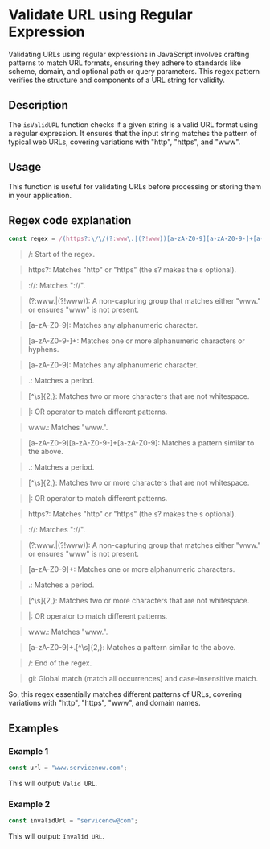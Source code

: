 # Validate URL using Regular Expression
Validating URLs using regular expressions in JavaScript involves crafting patterns to match URL formats, ensuring they adhere to standards like scheme, domain, and optional path or query parameters. This regex pattern verifies the structure and components of a URL string for validity.

## Description
The `isValidURL` function checks if a given string is a valid URL format using a regular expression. It ensures that the input string matches the pattern of typical web URLs, covering variations with "http", "https", and "www".

## Usage
This function is useful for validating URLs before processing or storing them in your application.

## Regex code explanation

```js
const regex = /(https?:\/\/(?:www\.|(?!www))[a-zA-Z0-9][a-zA-Z0-9-]+[a-zA-Z0-9]\.[^\s]{2,}|www\.[a-zA-Z0-9][a-zA-Z0-9-]+[a-zA-Z0-9]\.[^\s]{2,}|https?:\/\/(?:www\.|(?!www))[a-zA-Z0-9]+\.[^\s]{2,}|www\.[a-zA-Z0-9]+\.[^\s]{2,})/gi;
```

> /: Start of the regex.

> https?: Matches "http" or "https" (the s? makes the s optional).

> :\/\/: Matches "://".

> (?:www\.|(?!www)): A non-capturing group that matches either "www." or ensures "www" is not present.

> [a-zA-Z0-9]: Matches any alphanumeric character.

> [a-zA-Z0-9-]+: Matches one or more alphanumeric characters or hyphens.

> [a-zA-Z0-9]: Matches any alphanumeric character.

> \.: Matches a period.

> [^\s]{2,}: Matches two or more characters that are not whitespace.

> |: OR operator to match different patterns.

> www\.: Matches "www.".

> [a-zA-Z0-9][a-zA-Z0-9-]+[a-zA-Z0-9]: Matches a pattern similar to the above.

> \.: Matches a period.

> [^\s]{2,}: Matches two or more characters that are not whitespace.

> |: OR operator to match different patterns.

> https?: Matches "http" or "https" (the s? makes the s optional).

> :\/\/: Matches "://".

> (?:www\.|(?!www)): A non-capturing group that matches either "www." or ensures "www" is not present.

> [a-zA-Z0-9]+: Matches one or more alphanumeric characters.

> \.: Matches a period.

> [^\s]{2,}: Matches two or more characters that are not whitespace.

> |: OR operator to match different patterns.

> www\.: Matches "www.".

> [a-zA-Z0-9]+\.[^\s]{2,}: Matches a pattern similar to the above.

> /: End of the regex.

> gi: Global match (match all occurrences) and case-insensitive match.

So, this regex essentially matches different patterns of URLs, covering variations with "http", "https", "www", and domain names.

## Examples

### Example 1
```javascript
const url = "www.servicenow.com";
```
This will output: `Valid URL`.

### Example 2
```javascript
const invalidUrl = "servicenow@com";
```
This will output: `Invalid URL`.
